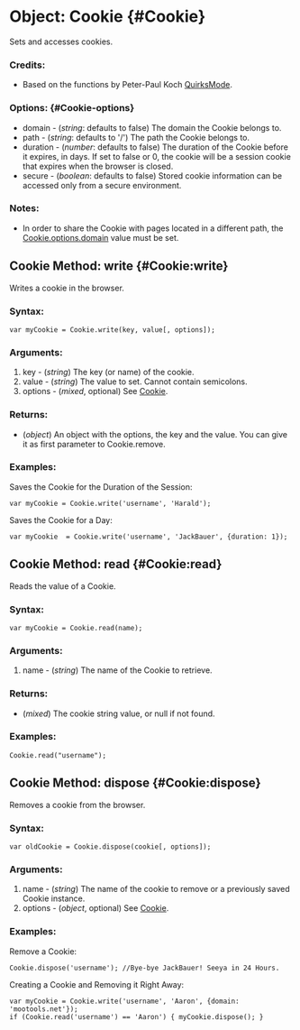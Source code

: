 Object: Cookie {#Cookie}
========================

Sets and accesses cookies.

### Credits:

- Based on the functions by Peter-Paul Koch [QuirksMode][].

### Options: {#Cookie-options}

* domain   - (*string*: defaults to false) The domain the Cookie belongs to.
* path     - (*string*: defaults to '/') The path the Cookie belongs to.
* duration - (*number*: defaults to false) The duration of the Cookie before it expires, in days. If set to false or 0, the cookie will be a session cookie that expires when the browser is closed.
* secure   - (*boolean*: defaults to false) Stored cookie information can be accessed only from a secure environment.

### Notes:

- In order to share the Cookie with pages located in a different path, the [Cookie.options.domain][] value must be set.



Cookie Method: write {#Cookie:write}
--------------------------------

Writes a cookie in the browser.

### Syntax:

	var myCookie = Cookie.write(key, value[, options]);

### Arguments:

1. key     - (*string*) The key (or name) of the cookie.
2. value   - (*string*) The value to set. Cannot contain semicolons.
3. options - (*mixed*, optional) See [Cookie][].

### Returns:

* (*object*) An object with the options, the key and the value. You can give it as first parameter to Cookie.remove.

### Examples:

Saves the Cookie for the Duration of the Session:

	var myCookie = Cookie.write('username', 'Harald');

Saves the Cookie for a Day:

	var myCookie  = Cookie.write('username', 'JackBauer', {duration: 1});



Cookie Method: read {#Cookie:read}
--------------------------------

Reads the value of a Cookie.

### Syntax:

	var myCookie = Cookie.read(name);

### Arguments:

1. name - (*string*) The name of the Cookie to retrieve.

### Returns:

* (*mixed*) The cookie string value, or null if not found.

### Examples:

	Cookie.read("username");



Cookie Method: dispose {#Cookie:dispose}
--------------------------------------

Removes a cookie from the browser.

### Syntax:

	var oldCookie = Cookie.dispose(cookie[, options]);

### Arguments:

1. name  - (*string*) The name of the cookie to remove or a previously saved Cookie instance.
2. options - (*object*, optional) See [Cookie][].

### Examples:

Remove a Cookie:

	Cookie.dispose('username'); //Bye-bye JackBauer! Seeya in 24 Hours.

Creating a Cookie and Removing it Right Away:

	var myCookie = Cookie.write('username', 'Aaron', {domain: 'mootools.net'});
	if (Cookie.read('username') == 'Aaron') { myCookie.dispose(); }



[Cookie]: #Cookie
[Cookie.options]: #Cookie-options
[Cookie.options.domain]: #Cookie-options
[QuirksMode]: http://www.quirksmode.org
